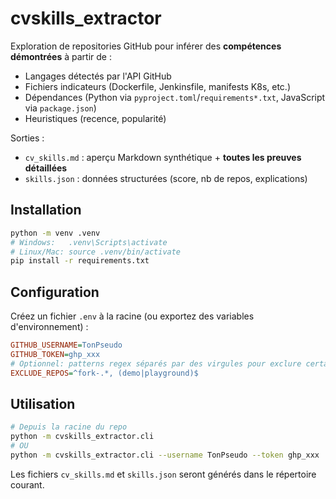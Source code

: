 # cvskills_extractor

Exploration de repositories GitHub pour inférer des **compétences démontrées** à partir de :
- Langages détectés par l'API GitHub
- Fichiers indicateurs (Dockerfile, Jenkinsfile, manifests K8s, etc.)
- Dépendances (Python via `pyproject.toml`/`requirements*.txt`, JavaScript via `package.json`)
- Heuristiques (recence, popularité)

Sorties :
- `cv_skills.md` : aperçu Markdown synthétique + **toutes les preuves détaillées**
- `skills.json` : données structurées (score, nb de repos, explications)

## Installation

```bash
python -m venv .venv
# Windows:   .venv\Scripts\activate
# Linux/Mac: source .venv/bin/activate
pip install -r requirements.txt
```

## Configuration

Créez un fichier `.env` à la racine (ou exportez des variables d'environnement) :
```ini
GITHUB_USERNAME=TonPseudo
GITHUB_TOKEN=ghp_xxx
# Optionnel: patterns regex séparés par des virgules pour exclure certains repos
EXCLUDE_REPOS=^fork-.*, (demo|playground)$
```

## Utilisation

```bash
# Depuis la racine du repo
python -m cvskills_extractor.cli
# OU
python -m cvskills_extractor.cli --username TonPseudo --token ghp_xxx
```

Les fichiers `cv_skills.md` et `skills.json` seront générés dans le répertoire courant.


